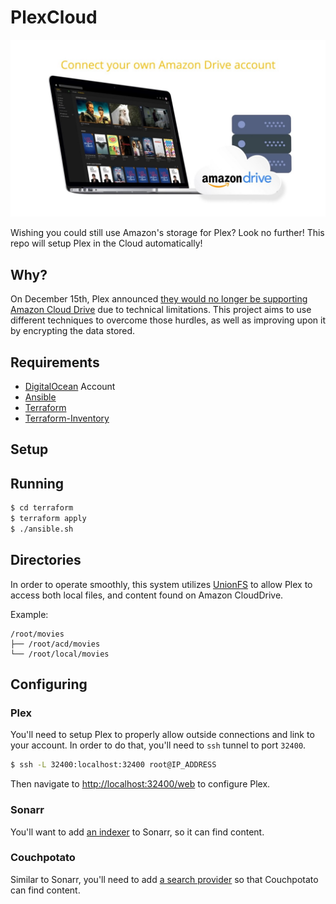 # PlexCloud

![](./plex-cloud.jpg)

Wishing you could still use Amazon's storage for Plex?  Look no further!  This repo will setup Plex in the Cloud automatically!

## Why?

On December 15th, Plex announced [they would no longer be supporting Amazon Cloud Drive](https://www.plex.tv/blog/book-plex-volume-3-plex-cloud/) due to technical limitations.  This project aims to use different techniques to overcome those hurdles, as well as improving upon it by encrypting the data stored.

## Requirements

* [DigitalOcean](https://www.digitalocean.com) Account
* [Ansible](https://www.ansible.com)
* [Terraform](https://www.terraform.io)
* [Terraform-Inventory](https://github.com/adammck/terraform-inventory)

## Setup

## Running

```bash
$ cd terraform
$ terraform apply
$ ./ansible.sh
```

## Directories

In order to operate smoothly, this system utilizes [UnionFS](https://amc.ovh/2015/08/15/uniting-encrypted-encfs-filesystems.html) to allow Plex to access both local files, and content found on Amazon CloudDrive.

Example:
```
/root/movies
├── /root/acd/movies
└── /root/local/movies
```


## Configuring

### Plex

You'll need to setup Plex to properly allow outside connections and link to your account.  In order to do that, you'll need to `ssh` tunnel to port `32400`.

```bash
$ ssh -L 32400:localhost:32400 root@IP_ADDRESS
```

Then navigate to <http://localhost:32400/web> to configure Plex.

### Sonarr

You'll want to add [an indexer](https://github.com/Sonarr/Sonarr/wiki/Supported-Indexers) to Sonarr, so it can find content.

### Couchpotato

Similar to Sonarr, you'll need to add [a search provider](http://www.htpcguides.com/configure-couchpotato-torrent-movies/) so that Couchpotato can find content.